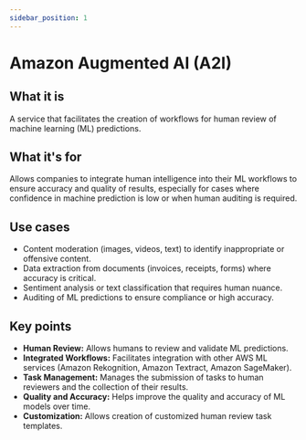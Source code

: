 ```yaml
---
sidebar_position: 1
---
```


# Amazon Augmented AI (A2I)

## What it is
A service that facilitates the creation of workflows for human review of machine learning (ML) predictions.

## What it's for
Allows companies to integrate human intelligence into their ML workflows to ensure accuracy and quality of results, especially for cases where confidence in machine prediction is low or when human auditing is required.

## Use cases
- Content moderation (images, videos, text) to identify inappropriate or offensive content.
- Data extraction from documents (invoices, receipts, forms) where accuracy is critical.
- Sentiment analysis or text classification that requires human nuance.
- Auditing of ML predictions to ensure compliance or high accuracy.

## Key points
- **Human Review:** Allows humans to review and validate ML predictions.
- **Integrated Workflows:** Facilitates integration with other AWS ML services (Amazon Rekognition, Amazon Textract, Amazon SageMaker).
- **Task Management:** Manages the submission of tasks to human reviewers and the collection of their results.
- **Quality and Accuracy:** Helps improve the quality and accuracy of ML models over time.
- **Customization:** Allows creation of customized human review task templates.
